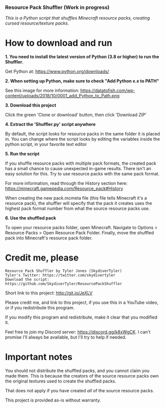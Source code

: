 ### Resource Pack Shuffler (Work in progress)
 *This is a Python script that shuffles Minecraft resource packs, creating cursed resource/texture packs.*

# How to download and run
**1. You need to install the latest version of Python (3.8 or higher) to run the Shuffler.**

Get Python at: https://www.python.org/downloads/

**2. When setting up Python, make sure to check "Add Python x.x to PATH"**

See this image for more information: https://datatofish.com/wp-content/uploads/2018/10/0001_add_Python_to_Path.png

**3. Download this project**

Click the green 'Clone or download' button, then click 'Download ZIP'

**4. Extract the 'Shuffler.py' script anywhere**

By default, the script looks for resource packs in the same folder it is placed in. You can change where the script looks by editing the variables inside the python script, in your favorite text editor

**5. Run the script**

If you shuffle resource packs with multiple pack formats, the created pack has a small chance to cause unexpected in-game results. There isn't an easy solution for this. Try to use resource packs with the same pack format.

For more information, read through the History section here: https://minecraft.gamepedia.com/Resource_pack#History

When creating the new pack.mcmeta file (this file tells Minecraft it's a resource pack), the shuffler will specify that the pack it creates uses the highest pack format number from what the source resource packs use.

**6. Use the shuffled pack**

To open your resource packs folder, open Minecraft. Navigate to Options > Resource Packs > Open Resource Pack Folder. Finally, move the shuffled pack into Minecraft's resource pack folder.

# Credit me, please

```
Resource Pack Shuffler by Tyler Jones (SkydiverTyler)
Tyler's Twitter: https://twitter.com/skydivertyler
Download the script: https://github.com/SkydiverTyler/ResourcePackShuffler
```

Short link to this project: http://git.io/JeXLV

Please credit me, and link to this project, if you use this in a YouTube video, or if you redistribute this program.

If you modify this program and redistribute, make it clear that you modified it.

Feel free to join my Discord server: https://discord.gg/k8xWgCK. I can't promise I'll always be available, but I'll try to help if needed.

# Important notes

You should not distribute the shuffled packs, and you cannot claim you made them. This is because the creators of the source resource packs own the original textures used to create the shuffled packs.

That does not apply if you have created *all* of the source resource packs.

This project is provided as-is without warranty.